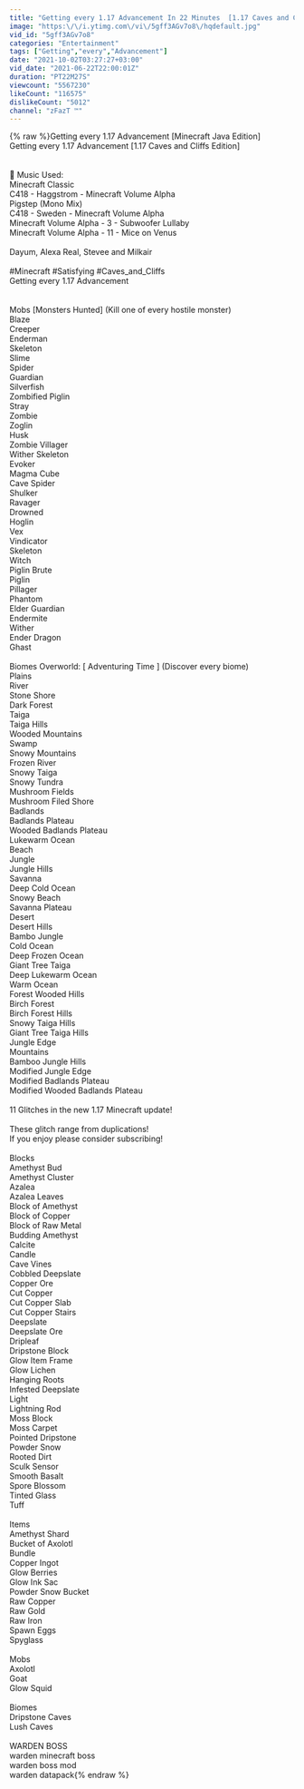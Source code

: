 ```yaml
---
title: "Getting every 1.17 Advancement In 22 Minutes  [1.17 Caves and Cliffs Edition]"
image: "https:\/\/i.ytimg.com\/vi\/5gff3AGv7o8\/hqdefault.jpg"
vid_id: "5gff3AGv7o8"
categories: "Entertainment"
tags: ["Getting","every","Advancement"]
date: "2021-10-02T03:27:27+03:00"
vid_date: "2021-06-22T22:00:01Z"
duration: "PT22M27S"
viewcount: "5567230"
likeCount: "116575"
dislikeCount: "5012"
channel: "zFazT ™"
---
```

{% raw %}Getting every 1.17 Advancement [Minecraft Java Edition]<br />Getting every 1.17 Advancement [1.17 Caves and Cliffs Edition]<br /><br /><br />🎵 Music Used:<br />Minecraft Classic<br />C418 - Haggstrom - Minecraft Volume Alpha<br />Pigstep (Mono Mix)<br />C418  - Sweden - Minecraft Volume Alpha<br />Minecraft Volume Alpha - 3 - Subwoofer Lullaby<br />Minecraft Volume Alpha - 11 - Mice on Venus<br /><br />Dayum, Alexa Real, Stevee and Milkair <br /><br />#Minecraft #Satisfying #Caves_and_Cliffs<br />Getting every 1.17 Advancement<br /><br /><br />Mobs [Monsters Hunted] (Kill one of every hostile monster)<br />Blaze<br />Creeper<br />Enderman<br />Skeleton<br />Slime<br />Spider<br />Guardian<br />Silverfish<br />Zombified Piglin<br />Stray<br />Zombie<br />Zoglin<br />Husk<br />Zombie Villager<br />Wither Skeleton<br />Evoker<br />Magma Cube<br />Cave Spider<br />Shulker<br />Ravager<br />Drowned<br />Hoglin<br />Vex<br />Vindicator<br />Skeleton<br />Witch<br />Piglin Brute<br />Piglin<br />Pillager<br />Phantom<br />Elder Guardian<br />Endermite<br />Wither<br />Ender Dragon<br />Ghast<br /><br />Biomes Overworld: [ Adventuring Time ] (Discover every biome)<br />Plains<br />River<br />Stone Shore<br />Dark Forest<br />Taiga<br />Taiga Hills<br />Wooded Mountains<br />Swamp<br />Snowy Mountains<br />Frozen River<br />Snowy Taiga<br />Snowy Tundra<br />Mushroom Fields<br />Mushroom Filed Shore<br />Badlands<br />Badlands Plateau<br />Wooded Badlands Plateau<br />Lukewarm Ocean<br />Beach<br />Jungle<br />Jungle Hills<br />Savanna<br />Deep Cold Ocean<br />Snowy Beach<br />Savanna Plateau<br />Desert<br />Desert Hills<br />Bambo Jungle<br />Cold Ocean<br />Deep Frozen Ocean<br />Giant Tree Taiga<br />Deep Lukewarm Ocean<br />Warm Ocean<br />Forest Wooded Hills<br />Birch Forest<br />Birch Forest Hills<br />Snowy Taiga Hills<br />Giant Tree Taiga Hills<br />Jungle Edge<br />Mountains<br />Bamboo Jungle Hills<br />Modified Jungle Edge<br />Modified Badlands Plateau<br />Modified Wooded Badlands Plateau<br /><br />11 Glitches in the new 1.17 Minecraft update!<br /><br />These glitch range from duplications!<br />If you enjoy please consider subscribing! <br /><br />Blocks<br />Amethyst Bud<br />Amethyst Cluster<br />Azalea<br />Azalea Leaves<br />Block of Amethyst<br />Block of Copper<br />Block of Raw Metal<br />Budding Amethyst<br />Calcite<br />Candle<br />Cave Vines<br />Cobbled Deepslate<br />Copper Ore<br />Cut Copper<br />Cut Copper Slab<br />Cut Copper Stairs<br />Deepslate<br />Deepslate Ore<br />Dripleaf<br />Dripstone Block<br />Glow Item Frame<br />Glow Lichen<br />Hanging Roots<br />Infested Deepslate<br />Light<br />Lightning Rod<br />Moss Block<br />Moss Carpet<br />Pointed Dripstone<br />Powder Snow<br />Rooted Dirt<br />Sculk Sensor<br />Smooth Basalt<br />Spore Blossom<br />Tinted Glass<br />Tuff<br /><br />Items<br />Amethyst Shard<br />Bucket of Axolotl<br />Bundle<br />Copper Ingot<br />Glow Berries<br />Glow Ink Sac<br />Powder Snow Bucket<br />Raw Copper<br />Raw Gold<br />Raw Iron<br />Spawn Eggs<br />Spyglass<br /><br />Mobs<br />Axolotl<br />Goat<br />Glow Squid<br /><br />Biomes<br />Dripstone Caves<br />Lush Caves<br /><br />WARDEN BOSS<br />warden minecraft boss<br />warden boss mod<br />warden datapack{% endraw %}
